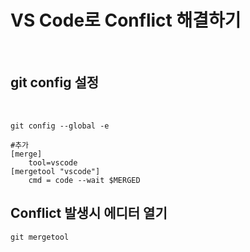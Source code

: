 VS Code로 Conflict 해결하기 
=========

<br>

git config 설정
----------------

<br>

```
git config --global -e

#추가 
[merge]
	tool=vscode
[mergetool "vscode"]
	cmd = code --wait $MERGED
```

Conflict 발생시 에디터 열기 
----------------

```
git mergetool
```

